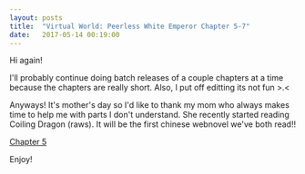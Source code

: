 ```yaml
---
layout: posts
title:  "Virtual World: Peerless White Emperor Chapter 5-7"
date:   2017-05-14 00:19:00
---
```


Hi again!

I'll probably continue doing batch releases of a couple chapters at a time because the chapters are really short. Also, I put off editting its not fun >.<

Anyways! It's mother's day so I'd like to thank my mom who always makes time to help me with parts I don't understand. She recently started reading Coiling Dragon (raws). It will be the first chinese webnovel we've both read!!

[Chapter 5][vwpwe0005]

Enjoy!

[vwpwe0005]: {{site.url}}/translations/VWPWE/0005.html